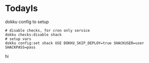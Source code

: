 # TodayIs

dokku config to setup
```
# disable checks, for cron only service
dokku checks:disable shack
# setup vars
dokku config:set shack USE DOKKU_SKIP_DEPLOY=true SHACKUSER=user SHACKPASS=pass
```

hi
